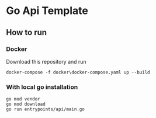 # Go Api Template

## How to run

### Docker
Download this repository and run
````shell
docker-compose -f docker\docker-compose.yaml up --build
````

### With local go installation
````shell
go mod vendor
go mod download
go run entrypoints/api/main.go
````
